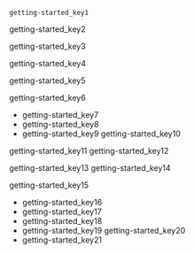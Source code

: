 ```ngMeta
getting-started_key1
```

getting-started_key2


getting-started_key3


getting-started_key4


getting-started_key5


getting-started_key6
* getting-started_key7
* getting-started_key8
* getting-started_key9
getting-started_key10


getting-started_key11
getting-started_key12


getting-started_key13
getting-started_key14


getting-started_key15
- getting-started_key16
- getting-started_key17
- getting-started_key18
- getting-started_key19
getting-started_key20
- getting-started_key21
